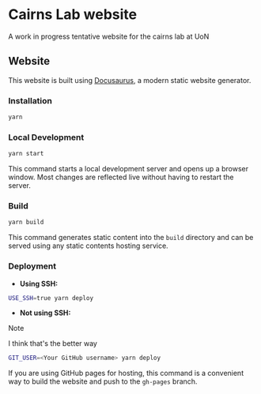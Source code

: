 # Cairns Lab website
A work in progress tentative website for the cairns lab at UoN

## Website

This website is built using [Docusaurus](https://docusaurus.io/), a modern static website generator.

### Installation

```bash
yarn
```

### Local Development

```bash
yarn start
```

This command starts a local development server and opens up a browser window. Most changes are reflected live without having to restart the server.

### Build

```bash
yarn build
```

This command generates static content into the `build` directory and can be served using any static contents hosting service.

### Deployment

- **Using SSH:**

```bash
USE_SSH=true yarn deploy
```

- **Not using SSH:**

>[!NOTE]
> I think that's the better way
```bash
GIT_USER=<Your GitHub username> yarn deploy
```

If you are using GitHub pages for hosting, this command is a convenient way to build the website and push to the `gh-pages` branch.
